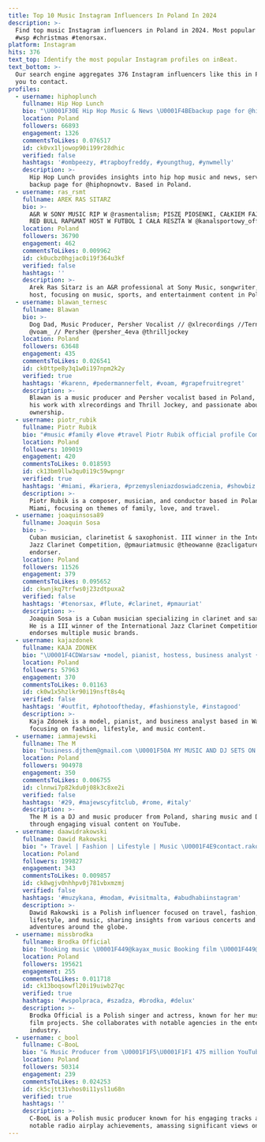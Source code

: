 ```yaml
---
title: Top 10 Music Instagram Influencers In Poland In 2024
description: >-
  Find top music Instagram influencers in Poland in 2024. Most popular hashtags:
  #wsp #christmas #tenorsax.
platform: Instagram
hits: 376
text_top: Identify the most popular Instagram profiles on inBeat.
text_bottom: >-
  Our search engine aggregates 376 Instagram influencers like this in Poland for
  you to contact.
profiles:
  - username: hiphoplunch
    fullname: Hip Hop Lunch
    bio: "\U0001F30E Hip Hop Music & News \U0001F4BEbackup page for @hiphopnowtv \U0001F4DEcontact @jaykidproductions for promo"
    location: Poland
    followers: 66893
    engagement: 1326
    commentsToLikes: 0.076517
    id: ck0vx1ljowop90i199r28dhic
    verified: false
    hashtags: '#ombpeezy, #trapboyfreddy, #youngthug, #ynwmelly'
    description: >-
      Hip Hop Lunch provides insights into hip hop music and news, serving as a
      backup page for @hiphopnowtv. Based in Poland.
  - username: ras_rsmt
    fullname: AREK RAS SITARZ
    bio: >-
      A&R W SONY MUSIC RIP W @rasmentalism; PISZĘ PIOSENKI, CAŁKIEM FAJNE HOST W
      RED BULL RAP&MAT HOST W FUTBOL I CAŁA RESZTA W @kanalsportowy_official
    location: Poland
    followers: 36790
    engagement: 462
    commentsToLikes: 0.009962
    id: ck0ucbz0hgjac0i19f364u3kf
    verified: false
    hashtags: ''
    description: >-
      Arek Ras Sitarz is an A&R professional at Sony Music, songwriter, and
      host, focusing on music, sports, and entertainment content in Poland.
  - username: blawan_ternesc
    fullname: Blawan
    bio: >-
      Dog Dad, Music Producer, Persher Vocalist // @xlrecordings //Ternesc //
      @voam_ // Persher @persher_4eva @thrilljockey
    location: Poland
    followers: 63648
    engagement: 435
    commentsToLikes: 0.026541
    id: ck0ttpe8y3q1w0i197npm2k2y
    verified: true
    hashtags: '#karenn, #pedermannerfelt, #voam, #grapefruitregret'
    description: >-
      Blawan is a music producer and Persher vocalist based in Poland, known for
      his work with xlrecordings and Thrill Jockey, and passionate about pet
      ownership.
  - username: piotr_rubik
    fullname: Piotr Rubik
    bio: "#music #family #love #travel Piotr Rubik official profile Composer, Musician, Conductor Miami \U0001F1FA\U0001F1F8 Warsaw \U0001F1F5\U0001F1F1"
    location: Poland
    followers: 109019
    engagement: 420
    commentsToLikes: 0.018593
    id: ck13bm9llw3qu0i19c59wpngr
    verified: true
    hashtags: '#miami, #kariera, #przemysleniazdoswiadczenia, #showbiz'
    description: >-
      Piotr Rubik is a composer, musician, and conductor based in Poland and
      Miami, focusing on themes of family, love, and travel.
  - username: joaquinsosa89
    fullname: Joaquin Sosa
    bio: >-
      Cuban musician, clarinetist & saxophonist. III winner in the International
      Jazz Clarinet Competition, @pmauriatmusic @theowanne @zacligature
      endorser.
    location: Poland
    followers: 11526
    engagement: 379
    commentsToLikes: 0.095652
    id: ckwnjkq7trfws0j23zdtpuxa2
    verified: false
    hashtags: '#tenorsax, #flute, #clarinet, #pmauriat'
    description: >-
      Joaquin Sosa is a Cuban musician specializing in clarinet and saxophone.
      He is a III winner of the International Jazz Clarinet Competition and
      endorses multiple music brands.
  - username: kajazdonek
    fullname: KAJA ZDONEK
    bio: "\U0001F4CDWarsaw •model, pianist, hostess, business analyst •fashion, lifestyle, music •management, SGH lashes: @wereckabeautystudio"
    location: Poland
    followers: 57963
    engagement: 370
    commentsToLikes: 0.01163
    id: ck0w1x5hzlkr90i19nsft8s4q
    verified: false
    hashtags: '#outfit, #photooftheday, #fashionstyle, #instagood'
    description: >-
      Kaja Zdonek is a model, pianist, and business analyst based in Warsaw,
      focusing on fashion, lifestyle, and music content.
  - username: iammajewski
    fullname: The M
    bio: "business.djthem@gmail.com \U0001F50A MY MUSIC AND DJ SETS ON YOUTUBE \U0001F447\U0001F3FB"
    location: Poland
    followers: 904978
    engagement: 350
    commentsToLikes: 0.006755
    id: clnnwi7p82kdu0j08k3c8xe2i
    verified: false
    hashtags: '#29, #majewscyfitclub, #rome, #italy'
    description: >-
      The M is a DJ and music producer from Poland, sharing music and DJ sets
      through engaging visual content on YouTube.
  - username: daawidrakowski
    fullname: Dawid Rakowski
    bio: "✈️ Travel | Fashion | Lifestyle | Music \U0001F4E9contact.rakowski@gmail.com \U0001F3D9️Warsaw Podróże, koncertowe wojaże i nie tylko \U0001FAF6\U0001F3FD"
    location: Poland
    followers: 199827
    engagement: 343
    commentsToLikes: 0.009857
    id: ck8wgjv0nhhpv0j781vbxmzmj
    verified: false
    hashtags: '#muzykana, #modam, #visitmalta, #abudhabiinstagram'
    description: >-
      Dawid Rakowski is a Polish influencer focused on travel, fashion,
      lifestyle, and music, sharing insights from various concerts and
      adventures around the globe.
  - username: missbrodka
    fullname: Brodka Official
    bio: "Booking music \U0001F449@kayax_music Booking film \U0001F449@papaya_films"
    location: Poland
    followers: 195621
    engagement: 255
    commentsToLikes: 0.011718
    id: ck13boqsowfl20i19uiwb27qc
    verified: true
    hashtags: '#wspolpraca, #szadza, #brodka, #delux'
    description: >-
      Brodka Official is a Polish singer and actress, known for her music and
      film projects. She collaborates with notable agencies in the entertainment
      industry.
  - username: c_bool
    fullname: C-BooL
    bio: "& Music Producer from \U0001F1F5\U0001F1F1 475 million YouTube views, 469k YT subscribers, 6 x Top 3 Radio AirPlay, Booking: interactions.booking@gmail.com New Video:"
    location: Poland
    followers: 50314
    engagement: 239
    commentsToLikes: 0.024253
    id: ck5cjtt31vhos0i11ysl1u68n
    verified: true
    hashtags: ''
    description: >-
      C-BooL is a Polish music producer known for his engaging tracks and
      notable radio airplay achievements, amassing significant views on YouTube.
---
```


